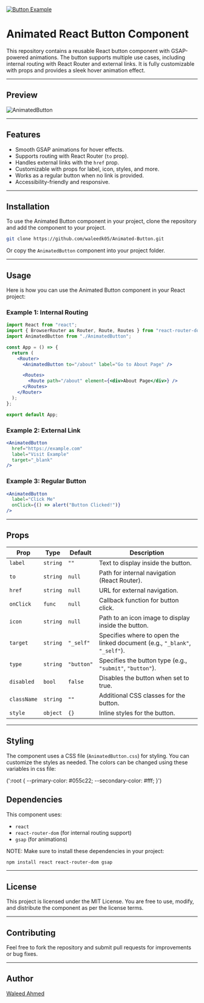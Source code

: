
[![Button Example]][Link]
<!----------------------------------------------------------------------------->
[Link]: https://gsap.com/
<!---------------------------------[ Buttons ]--------------------------------->
[Button Example]: https://img.shields.io/badge/GSAP-37a779?style=for-the-badge

# Animated React Button Component

This repository contains a reusable React button component with GSAP-powered animations. The button supports multiple use cases, including internal routing with React Router and external links. It is fully customizable with props and provides a sleek hover animation effect.

---

## Preview

![AnimatedButton](https://github.com/user-attachments/assets/92f073ea-27bb-4637-ade8-9a7c6011cd49)



---

## Features
- Smooth GSAP animations for hover effects.
- Supports routing with React Router (`to` prop).
- Handles external links with the `href` prop.
- Customizable with props for label, icon, styles, and more.
- Works as a regular button when no link is provided.
- Accessibility-friendly and responsive.

---

## Installation

To use the Animated Button component in your project, clone the repository and add the component to your project.

```bash
git clone https://github.com/waleedk05/Animated-Button.git
```

Or copy the `AnimatedButton` component into your project folder.

---

## Usage

Here is how you can use the Animated Button component in your React project:

### Example 1: Internal Routing
```jsx
import React from "react";
import { BrowserRouter as Router, Route, Routes } from "react-router-dom";
import AnimatedButton from "./AnimatedButton";

const App = () => {
  return (
    <Router>
      <AnimatedButton to="/about" label="Go to About Page" />

      <Routes>
        <Route path="/about" element={<div>About Page</div>} />
      </Routes>
    </Router>
  );
};

export default App;
```

### Example 2: External Link
```jsx
<AnimatedButton
  href="https://example.com"
  label="Visit Example"
  target="_blank"
/>
```

### Example 3: Regular Button
```jsx
<AnimatedButton
  label="Click Me"
  onClick={() => alert("Button Clicked!")}
/>
```

---

## Props

| Prop      | Type     | Default     | Description                                                                 |
|-----------|----------|-------------|-----------------------------------------------------------------------------|
| `label`   | `string` | `""`        | Text to display inside the button.                                         |
| `to`      | `string` | `null`      | Path for internal navigation (React Router).                               |
| `href`    | `string` | `null`      | URL for external navigation.                                               |
| `onClick` | `func`   | `null`      | Callback function for button click.                                        |
| `icon`    | `string` | `null`      | Path to an icon image to display inside the button.                        |
| `target`  | `string` | `"_self"`  | Specifies where to open the linked document (e.g., `"_blank"`, `"_self"`). |
| `type`    | `string` | `"button"` | Specifies the button type (e.g., `"submit"`, `"button"`).                 |
| `disabled`| `bool`   | `false`     | Disables the button when set to true.                                      |
| `className`| `string`| `""`       | Additional CSS classes for the button.                                     |
| `style`   | `object` | `{}`        | Inline styles for the button.                                              |

---

## Styling

The component uses a CSS file (`AnimatedButton.css`) for styling. You can customize the styles as needed.
The colors can be changed using these variables in css file:

(':root {
  --primary-color: #055c22;
  --secondary-color: #fff;
}')



## Dependencies

This component uses:
- `react`
- `react-router-dom` (for internal routing support)
- `gsap` (for animations)
  
NOTE:
Make sure to install these dependencies in your project:

```bash
npm install react react-router-dom gsap
```

---

## License

This project is licensed under the MIT License. You are free to use, modify, and distribute the component as per the license terms.

---

## Contributing

Feel free to fork the repository and submit pull requests for improvements or bug fixes.

---

## Author

[Waleed Ahmed](https://github.com/waleedk05)

